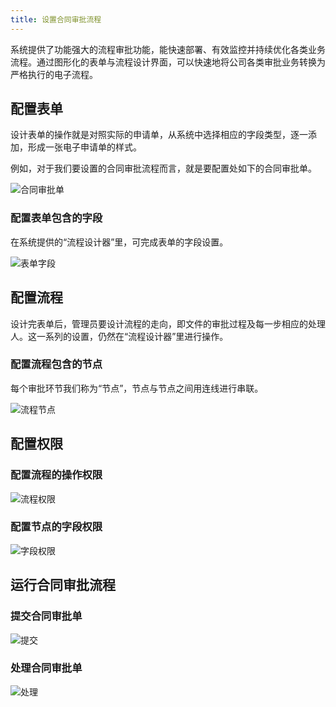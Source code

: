 ```yaml
---
title: 设置合同审批流程
---
```


系统提供了功能强大的流程审批功能，能快速部署、有效监控并持续优化各类业务流程。通过图形化的表单与流程设计界面，可以快速地将公司各类审批业务转换为严格执行的电子流程。

## 配置表单

设计表单的操作就是对照实际的申请单，从系统中选择相应的字段类型，逐一添加，形成一张电子申请单的样式。

例如，对于我们要设置的合同审批流程而言，就是要配置处如下的合同审批单。

![合同审批单](/assets/guide_wf_instance.png)

### 配置表单包含的字段

在系统提供的“流程设计器”里，可完成表单的字段设置。

![表单字段](/assets/guide_wf_fields.png)

## 配置流程

设计完表单后，管理员要设计流程的走向，即文件的审批过程及每一步相应的处理人。这一系列的设置，仍然在“流程设计器”里进行操作。

### 配置流程包含的节点

每个审批环节我们称为“节点”，节点与节点之间用连线进行串联。

![流程节点](/assets/guide_wf_steps.png)

## 配置权限

### 配置流程的操作权限

![流程权限](/assets/guide_wf_operators.png)

### 配置节点的字段权限

![字段权限](/assets/guide_wf_stepfields.png)

## 运行合同审批流程

### 提交合同审批单

![提交](/assets/guide_wf_add.png)

### 处理合同审批单

![处理](/assets/guide_wf_approve.png)